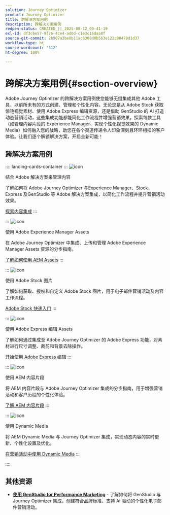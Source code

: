```yaml
---
solution: Journey Optimizer
product: Journey Optimizer
title: 跨解决方案用例
description: 跨解决方案用例
redpen-status: CREATED_||_2025-08-12_00-41-19
exl-id: df3c6e57-9f76-4ce4-ad0d-c1e3c16daa8f
source-git-commit: 2b907a3be8b11ac6308d0b563e122c88478d1d37
workflow-type: ht
source-wordcount: '312'
ht-degree: 100%

---
```


# 跨解决方案用例{#section-overview}

Adobe Journey Optimizer 的跨解决方案用例使您能够无缝集成其他 Adobe 工具，以前所未有的方式创建、管理和个性化内容。无论您是从 Adobe Stock 获取惊艳视觉素材、使用 Adobe Express 编辑资源，还是借助 GenStudio 的 AI 打造动态营销活动，这些集成功能都能简化工作流程并增强营销效果。探索每款工具（如管理内容片段的 Experience Manager、实现个性化视觉效果的 Dynamic Media）如何融入您的战略，助您在各个渠道传递令人印象深刻且环环相扣的客户体验。让我们逐个解锁解决方案，开启全新可能！

## 跨解决方案用例

:::: landing-cards-container
:::
![icon](https://cdn.experienceleague.adobe.com/icons/puzzle-piece.svg)

结合 Adobe 解决方案来管理内容

了解如何将 Adobe Journey Optimizer 与Experience Manager、Stock、Express 及GenStudio 等 Adobe 解决方案集成，以简化工作流程并提升营销活动效果。

[探索内容集成](../using/integrations/content-integrations.md)
:::

:::
![icon](https://cdn.experienceleague.adobe.com/icons/screwdriver-wrench.svg)

使用 Adobe Experience Manager Assets

在 Adobe Journey Optimizer 中集成、上传和管理 Adobe Experience Manager Assets 资源的分步指南。

[了解如何使用 AEM Assets](../using/integrations/assets.md)
:::

:::
![icon](https://cdn.experienceleague.adobe.com/icons/images.svg)

使用 Adobe Stock 图片

了解如何获取、授权和自定义 Adobe Stock 图片，用于电子邮件营销活动及内容工作流程。

[Adobe Stock 快速入门](../using/integrations/stock.md)
:::

:::
![icon](https://cdn.experienceleague.adobe.com/icons/pencil-ruler.svg)

使用 Adobe Express 编辑 Assets

了解如何通过集成至 Adobe Journey Optimizer 的 Adobe Express 功能，对素材进行尺寸调整、裁剪和背景去除操作。

[开始使用 Adobe Express 编辑](../using/integrations/express.md)
:::

:::
![icon](https://cdn.experienceleague.adobe.com/icons/code-branch.svg)

使用 AEM 内容片段

将 AEM 内容片段与 Adobe Journey Optimizer 集成的分步指南，用于增强营销活动和客户历程的个性化体验。

[了解 AEM 内容片段](../using/integrations/aem-fragments.md)
:::

:::
![icon](https://cdn.experienceleague.adobe.com/icons/bullseye.svg)

使用 Dynamic Media

将 AEM Dynamic Media 与 Journey Optimizer 集成，实现动态内容的实时更新、个性化设置及优化。

[在营销活动中使用 Dynamic Media](../using/integrations/aem-dynamic.md)
:::

::::


## 其他资源

- **[使用 GenStudio for Performance Marketing](../using/integrations/genstudio.md)** - 了解如何将 GenStudio 与 Journey Optimizer 集成，创建符合品牌标准、支持 AI 驱动的个性化电子邮件营销活动。

